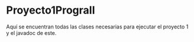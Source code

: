 # Proyecto1PrograII
Aquí se encuentran todas las clases necesarias para ejecutar el proyecto 1 y el javadoc de este.
